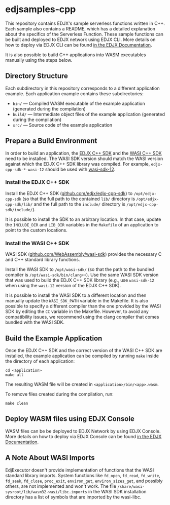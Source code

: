 <!--
title: .'EDJX Serverless C++ Samples'
description: 'Different detailed serverless example functions in C++ to get started with Serverless@EDJX'
platform: EDJX
language: C++
-->

# edjsamples-cpp

This repository contains EDJX's sample serverless functions written in C++.
Each sample also contains a README, which has a detailed explanation about
the specifics of the Serverless Function. These sample functions can be
built and deployed to EDJX network using EDJX CLI. More details on how to deploy via
EDJX CLI can be found [in the EDJX Documentation](https://docs.edjx.io/docs/latest/how_tos/cli_build_wasm_file.html).

It is also possible to build C++ applications into WASM executables manually
using the steps below.

## Directory Structure

Each subdirectory in this repository corresponds to a different application
example. Each application example contains these subdirectories:

- `bin/` &mdash; Compiled WASM executable of the example application
(generated during the compilation)
- `build/` &mdash; Intermediate object files of the example application
(generated during the compilation)
- `src/` &mdash; Source code of the example application

## Prepare a Build Environment

In order to build an application, the [EDJX C++ SDK](https://github.com/edjx/edjx-cpp-sdk)
and the [WASI C++ SDK](https://github.com/WebAssembly/wasi-sdk) need to be
installed. The WASI SDK version should match the WASI version against which
the EDJX C++ SDK library was compiled. For example, `edjx-cpp-sdk-*-wasi-12`
should be used with [wasi-sdk-12](https://github.com/WebAssembly/wasi-sdk/releases/tag/wasi-sdk-12).

### Install the EDJX C++ SDK

Install the EDJX C++ SDK ([github.com/edjx/edjx-cpp-sdk](https://github.com/edjx/edjx-cpp-sdk))
to `/opt/edjx-cpp-sdk` (so that the full path to the contained `lib/`
directory is `/opt/edjx-cpp-sdk/lib/` and the full path to the `include/`
directory is `/opt/edjx-cpp-sdk/include/`).

It is possible to install the SDK to an arbitrary location. In that case,
update the `INCLUDE_DIR` and `LIB_DIR` variables in the `Makefile` of an
application to point to the custom locations.

### Install the WASI C++ SDK

WASI SDK ([github.com/WebAssembly/wasi-sdk](https://github.com/WebAssembly/wasi-sdk))
provides the necessary C and C++ standard library functions.

Install the WASI SDK to `/opt/wasi-sdk/` (so that the path to the bundled
compiler is `/opt/wasi-sdk/bin/clang++`). Use the same WASI
SDK version that was used to build the EDJX C++ SDK library (e.g., use
`wasi-sdk-12` when using the `wasi-12` version of the EDJX C++ SDK).

It is possible to install the WASI SDK to
a different location and then manually update the `WASI_SDK_PATH` variable in
the Makefile. It is also possible to specify a different compiler than
the one provided by the WASI SDK by editing the `CC` variable in the Makefile.
However, to avoid any compatibility issues, we recommend using the clang
compiler that comes bundled with the WASI SDK.

## Build the Example Application

Once the EDJX C++ SDK and the correct version of the WASI C++ SDK are installed,
the example application can be compiled by running `make` inside the directory
of each application:

    cd <application>
    make all

The resulting WASM file will be created in `<application>/bin/<app>.wasm`.

To remove files created during the compilation, run:

    make clean

## Deploy WASM files using EDJX Console

WASM files can be be deployed to EDJX Network by using EDJX Console. More details on how to deploy via EDJX Console can be found [in the EDJX Documentation](https://docs.edjx.io/docs/latest/serverless/console_function_create.html). 

## A Note About WASI Imports

EdjExecutor doesn't provide implementation of functions that the
WASI standard library imports. System functions like `fd_open`, `fd_read`,
`fd_write`, `fd_seek`, `fd_close`, `proc_exit`, `environ_get`,
`environ_sizes_get`, and possibly others, are not implemented and won't work.
The file `/share/wasi-sysroot/lib/wasm32-wasi/libc.imports` in the WASI SDK
installation directory has a list of symbols that are imported by the wasi-libc.
